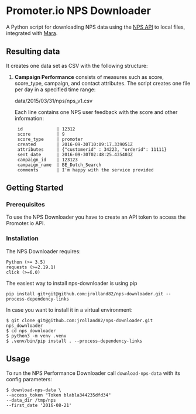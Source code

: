 # Promoter.io NPS Downloader

A Python script for downloading NPS data using the [NPS API](https://developers.promoter.io/reference) to local files, integrated with [Mara](https://github.com/mara). 

## Resulting data
It creates one data set as CSV with the following structure:

1. **Campaign Performance** consists of measures such as score, score_type, campaign, and contact attributes. The script creates one file per day in a specified time range:
                            
   data/2015/03/31/nps/nps_v1.csv

   Each line contains one NPS user feedback with the score and other information:

        id             | 12312
        score          | 9
        score_type     | promoter
        created        | 2016-09-30T10:09:17.339051Z
        attributes     | {"customerid" : 34223, "orderid": 11111}
        sent_date      | 2016-09-30T02:48:25.435403Z
        campaign_id    | 123123
        campaign_name  | BE_Dutch_Search
        comments       | I'm happy with the service provided   


## Getting Started

### Prerequisites

To use the NPS Downloader you have to create an API token to access the Promoter.io API.

### Installation

 The NPS Downloader requires:

    Python (>= 3.5)
    requests (>=2.19.1)
    click (>=6.0)

The easiest way to install nps-downloader is using pip

    pip install git+git@github.com:jrolland82/nps-downloader.git --process-dependency-links

In case you want to install it in a virtual environment:

    $ git clone git@github.com:jrolland82/nps-downloader.git nps_downloader
    $ cd nps_downloader
    $ python3 -m venv .venv
    $ .venv/bin/pip install . --process-dependency-links


## Usage

To run the NPS Performance Downloader call `download-nps-data` with its config parameters:  

    $ download-nps-data \
    --access_token "Token blabla344235dfd34"
    --data_dir /tmp/nps
    --first_date '2016-08-21'
